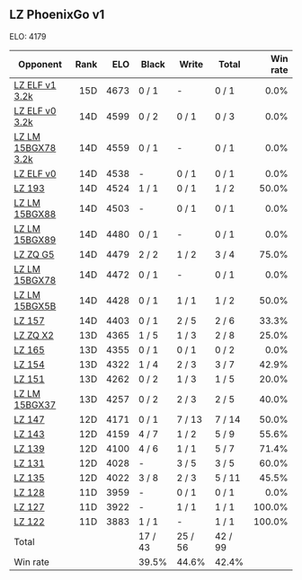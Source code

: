 ## LZ PhoenixGo v1 ##

ELO: 4179

Opponent | Rank | ELO | Black | Write | Total | Win rate
---------|-----:|----:|-------|-------|-------|-------:
[LZ ELF v1 3.2k](LZ%20ELF%20v1%203.2k.md) | 15D | 4673 | 0 / 1 | - | 0 / 1 | 0.0%
[LZ ELF v0 3.2k](LZ%20ELF%20v0%203.2k.md) | 14D | 4599 | 0 / 2 | 0 / 1 | 0 / 3 | 0.0%
[LZ LM 15BGX78 3.2k](LZ%20LM%2015BGX78%203.2k.md) | 14D | 4559 | 0 / 1 | - | 0 / 1 | 0.0%
[LZ ELF v0](LZ%20ELF%20v0.md) | 14D | 4538 | - | 0 / 1 | 0 / 1 | 0.0%
[LZ 193](LZ%20193.md) | 14D | 4524 | 1 / 1 | 0 / 1 | 1 / 2 | 50.0%
[LZ LM 15BGX88](LZ%20LM%2015BGX88.md) | 14D | 4503 | - | 0 / 1 | 0 / 1 | 0.0%
[LZ LM 15BGX89](LZ%20LM%2015BGX89.md) | 14D | 4480 | 0 / 1 | - | 0 / 1 | 0.0%
[LZ ZQ G5](LZ%20ZQ%20G5.md) | 14D | 4479 | 2 / 2 | 1 / 2 | 3 / 4 | 75.0%
[LZ LM 15BGX78](LZ%20LM%2015BGX78.md) | 14D | 4472 | 0 / 1 | - | 0 / 1 | 0.0%
[LZ LM 15BGX5B](LZ%20LM%2015BGX5B.md) | 14D | 4428 | 0 / 1 | 1 / 1 | 1 / 2 | 50.0%
[LZ 157](LZ%20157.md) | 14D | 4403 | 0 / 1 | 2 / 5 | 2 / 6 | 33.3%
[LZ ZQ X2](LZ%20ZQ%20X2.md) | 13D | 4365 | 1 / 5 | 1 / 3 | 2 / 8 | 25.0%
[LZ 165](LZ%20165.md) | 13D | 4355 | 0 / 1 | 0 / 1 | 0 / 2 | 0.0%
[LZ 154](LZ%20154.md) | 13D | 4322 | 1 / 4 | 2 / 3 | 3 / 7 | 42.9%
[LZ 151](LZ%20151.md) | 13D | 4262 | 0 / 2 | 1 / 3 | 1 / 5 | 20.0%
[LZ LM 15BGX37](LZ%20LM%2015BGX37.md) | 13D | 4257 | 0 / 2 | 2 / 3 | 2 / 5 | 40.0%
[LZ 147](LZ%20147.md) | 12D | 4171 | 0 / 1 | 7 / 13 | 7 / 14 | 50.0%
[LZ 143](LZ%20143.md) | 12D | 4159 | 4 / 7 | 1 / 2 | 5 / 9 | 55.6%
[LZ 139](LZ%20139.md) | 12D | 4100 | 4 / 6 | 1 / 1 | 5 / 7 | 71.4%
[LZ 131](LZ%20131.md) | 12D | 4028 | - | 3 / 5 | 3 / 5 | 60.0%
[LZ 135](LZ%20135.md) | 12D | 4022 | 3 / 8 | 2 / 3 | 5 / 11 | 45.5%
[LZ 128](LZ%20128.md) | 11D | 3959 | - | 0 / 1 | 0 / 1 | 0.0%
[LZ 127](LZ%20127.md) | 11D | 3922 | - | 1 / 1 | 1 / 1 | 100.0%
[LZ 122](LZ%20122.md) | 11D | 3883 | 1 / 1 | - | 1 / 1 | 100.0%
Total | | | 17 / 43 | 25 / 56 | 42 / 99 | 
Win rate| | | 39.5% | 44.6% | 42.4% | 
